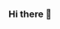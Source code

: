 ### Hi there 👋

<!--
**alandiegobiz/alandiegobiz** is a ✨ _special_ ✨ repository because its `README.md` (this file) appears on your GitHub profile.

<details>
  <summary> <b> Things to know about me! </b> <i>(click to expand!)</i> <summary>
    <br>
</details>


![Alan Biz's github stats](https://github-readme-stats.vercel.app/api?username=alandiegobiz&show_icons=true&theme=radical)

Here are some ideas to get you started:

- 🔭 I’m currently working on ...
- 🌱 I’m currently learning ...
- 👯 I’m looking to collaborate on ...
- 🤔 I’m looking for help with ...
- 💬 Ask me about ...
- 📫 How to reach me: ...
- 😄 Pronouns: ...
- ⚡ Fun fact: ...
-->
